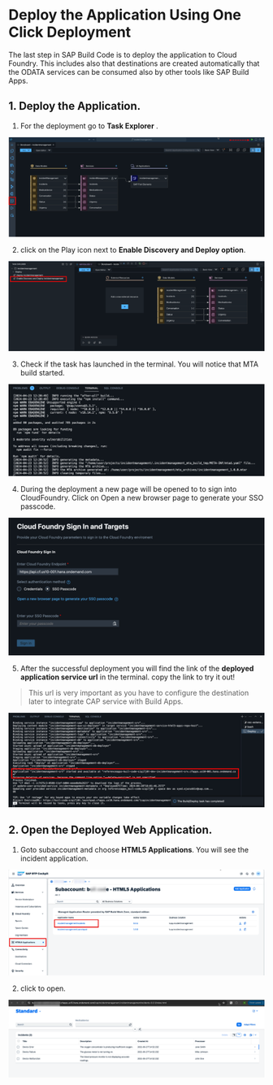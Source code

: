 # Deploy the Application Using One Click Deployment

The last step in SAP Build Code is to deploy the application to Cloud Foundry. This includes also that destinations are created automatically that the ODATA services can be consumed also by other tools like SAP Build Apps.

## 1. Deploy the Application.

1. For the deployment go to **Task Explorer** .

![](./images/taskexplorer.png)

2. click on the Play icon next to **Enable Discovery and Deploy option**.

![](./images/enable.png)

3. Check if the task has launched in the terminal. You will notice that MTA build started. 

![](./images/mta.png)

4. During the deployment a new page will be opened to to sign into CloudFoundry. Click on Open a new browser page to generate your SSO passcode.

![](./images/cflogin.png)

5. After the successful deployment you will find the link of the **deployed application service url** in the terminal. copy the link to try it out!
> This url is very important as you have to configure the destination later to integrate CAP service with Build Apps.

![](./images/deployedapp.png)

## 2. Open the Deployed Web Application.

1. Goto subaccount and choose **HTML5 Applications**. You will see the incident application. 

![](./images/webapp.png)

2. click to open.

![](./images/deployedurl.png)











